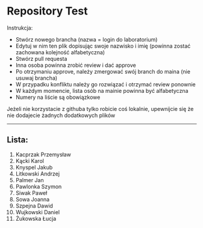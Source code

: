 # Repository Test
Instrukcja:
* Stwórz nowego brancha (nazwa = login do laboratorium)
* Edytuj w nim ten plik dopisując swoje nazwisko i imię (powinna zostać zachowana kolejność alfabetyczna)
* Stwórz pull requesta
* Inna osoba powinna zrobić review i dać approve
* Po otrzymaniu approve, należy zmergować swój branch do maina (nie usuwaj brancha)
* W przypadku konfliktu należy go rozwiązać i otrzymać review ponownie
* W każdym momencie, lista osób na mainie powinna być alfabetyczna
* Numery na liście są obowiązkowe

Jeżeli nie korzystacie z githuba tylko robicie coś lokalnie, upewnijcie się że nie dodajecie żadnych dodatkowych plików

---
## Lista:


1. Kacprzak Przemysław
2. Kącki Karol
3. Knyspel Jakub
4. Litkowski Andrzej
5. Palmer Jan
6. Pawlonka Szymon
7. Siwak Paweł
8. Sowa Joanna
9. Szpejna Dawid
10. Wujkowski Daniel
11. Żukowska Łucja
